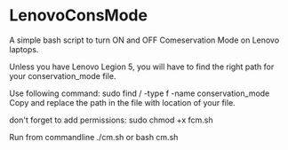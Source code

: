 # LenovoConsMode

A simple bash script to turn ON and OFF Comeservation Mode on Lenovo laptops.

Unless you have Lenovo Legion 5, you will have to find the right path for your conservation_mode file.

Use following command:
sudo find / -type f -name conservation_mode
Copy and replace the path in the file with location of your file.

don't forget to add permissions:
sudo chmod +x fcm.sh

Run from commandline ./cm.sh or bash cm.sh
